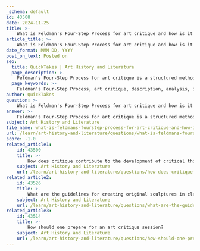 ```yaml
---
_schema: default
id: 43508
date: 2024-11-25
title: >-
    What is Feldman's Four-Step Process for art critique and how is it applied?
article_title: >-
    What is Feldman's Four-Step Process for art critique and how is it applied?
date_format: MMM DD, YYYY
post_on_text: Posted on
seo:
  title: QuickTakes | Art History and Literature
  page_description: >-
    Feldman's Four-Step Process for art critique is a structured method for analyzing and appreciating art, consisting of Description, Analysis, Interpretation, and Judgment, developed by Edmund Burke Feldman, aimed to enhance critical thinking and art appreciation in educational contexts.
  page_keywords: >-
    Feldman's Four-Step Process, art critique, description, analysis, interpretation, judgment, Edmund Burke Feldman, art education, visual arts, critical thinking, educational settings, structured critique, observe, evaluate, artistic merit
author: QuickTakes
question: >-
    What is Feldman's Four-Step Process for art critique and how is it applied?
answer: >-
    Feldman's Four-Step Process for art critique is a structured method developed by Edmund Burke Feldman, a pioneer in art education, to help individuals analyze and appreciate art effectively. This method is particularly useful in educational settings, allowing students and critics alike to engage with artworks in a systematic way. The four steps are as follows:\n\n1. **Description**: In this initial step, the critic focuses on what is visually apparent in the artwork. This includes identifying the materials used, the techniques employed, the colors present, and the overall composition. The goal is to make a comprehensive list of observable qualities without inferring meaning or making judgments. Questions to consider might include:\n   - What do I see in the piece?\n   - What materials were used in the making of this piece?\n   - Can I describe the texture and colors of the work?\n\n2. **Analysis**: This step involves examining how the elements of the artwork work together. Critics analyze the composition, use of space, balance, and the relationships between different elements. This analysis helps to understand the structure and organization of the artwork. Questions might include:\n   - How are the elements arranged?\n   - What techniques contribute to the overall effect of the piece?\n\n3. **Interpretation**: In this phase, the critic seeks to uncover the meaning or message behind the artwork. This involves considering the context in which the artwork was created, the artist's intentions, and the emotional or intellectual responses it elicits. Questions to explore might include:\n   - What is the artist trying to communicate?\n   - How does the artwork relate to broader themes or issues?\n\n4. **Judgment**: The final step is to evaluate the artwork based on the previous steps. This involves forming an opinion about the quality and effectiveness of the piece, considering both personal taste and established criteria for artistic merit. Questions to consider might include:\n   - How successful is the artwork in conveying its message?\n   - What are its strengths and weaknesses?\n\nThe Feldman Method is widely applicable, not only to visual arts but also to other forms of artistic expression such as music and dance. By following these steps, individuals can develop a deeper understanding of art and enhance their critical thinking skills. This structured approach also helps to avoid unhelpful feedback, as it encourages a focus on specific aspects of the artwork rather than vague or subjective opinions.\n\nIn practice, educators often use this method to guide students through critiques, helping them to articulate their observations and thoughts clearly and constructively. By fostering good critique habits through the Feldman Method, students can learn to appreciate art more fully and engage in meaningful discussions about artistic works.
subject: Art History and Literature
file_name: what-is-feldmans-fourstep-process-for-art-critique-and-how-is-it-applied.md
url: /learn/art-history-and-literature/questions/what-is-feldmans-fourstep-process-for-art-critique-and-how-is-it-applied
score: -1.0
related_article1:
    id: 43500
    title: >-
        How does critique contribute to the development of critical thinking skills in art students?
    subject: Art History and Literature
    url: /learn/art-history-and-literature/questions/how-does-critique-contribute-to-the-development-of-critical-thinking-skills-in-art-students
related_article2:
    id: 43526
    title: >-
        What are the guidelines for creating original sculptures in clay art?
    subject: Art History and Literature
    url: /learn/art-history-and-literature/questions/what-are-the-guidelines-for-creating-original-sculptures-in-clay-art
related_article3:
    id: 43514
    title: >-
        How should one prepare for an art critique session?
    subject: Art History and Literature
    url: /learn/art-history-and-literature/questions/how-should-one-prepare-for-an-art-critique-session
---
```


&nbsp;